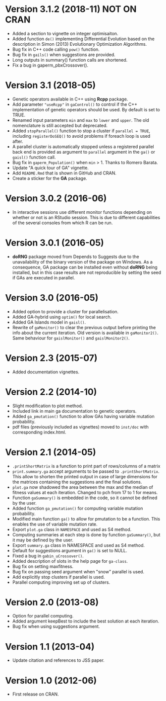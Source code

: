 # Version 3.1.2 (2018-11) NOT ON CRAN

- Added a section to vignette on integer optimisaiton.
- Added function `de()` implementing Differential Evolution based on the 
  description in Simon (2013) Evolutionary Optimization Algorithms. 
- Bug fix in C++ code calling `pow()` function.
- Bug fix in `gails()` when suggestions are provided.
- Long outputs in summary() function calls are shortened.
- Fix a bug in gaperm_pbxCrossover().

# Version 3.1 (2018-05)

- Genetic operators available in C++ using **Rcpp** package.
- Add parameter `"useRcpp"` in `gaControl()` to control if the C++ implementation of genetic operators should be used. By default is set to TRUE.
- Renamed input parameters `min` and `max` to `lower` and `upper`. The old nomenclature is still accepted but deprecated.
- Added `stopParallel()` function to stop a cluster if `parallel = TRUE`, including `registerDoSEQ()` to avoid problems if foreach loop is used after.
- A parallel cluster is automatically stopped unless a registered parallel back end is provided as argument to `parallel` argument in the `ga()` or `gaisl()` function call.
- Bug fix in `gaperm_Population()` when `min` > 1. Thanks to Romero Barata.
- Update "A quick tour of GA" vignette.
- Add `README.Rmd` that is shown in GitHub and CRAN.
- Create a sticker for the **GA** package.
  
# Version 3.0.2 (2016-06)

- In interactive sessions use different monitor functions depending on whether or not is an RStudio session. This is due to different capabilities of the several consoles from which R can be run. 

# Version 3.0.1 (2016-05)

- **doRNG** package moved from Depends to Suggests due to the unavailability of the binary version of the package on Windows. As a consequence, GA package can be installed even without **doRNG** being installed, but in this case results are not reproducible by setting the seed if GAs are executed in parallel.    

# Version 3.0 (2016-05)

- Added option to provide a cluster for parallelisation.
- Added GA-hybrid using `optim()` for local search.
- Added GA Islands model in `gaisl()`.
- Rewrite of `gaMonitor()` to clear the previous output before printing the info about the current iteration. Old version is available in `gaMonitor2()`. Same behaviour for `gaislMonitor()` and `gaislMonitor2()`.

# Version 2.3 (2015-07)

- Added documentation vignettes.

# Version 2.2 (2014-10)

- Slight modification to plot method.
- Included link in main ga documentation to genetic operators.
- Added `ga_pmutation()` function to allow GAs having variable mutation probability.
- pdf files (previously included as vignettes) moved to `inst/doc` with corresponding index.html.

# Version 2.1 (2014-05)

- `.printShortMatrix` is a function to print part of rows/columns of a matrix
- `print.summary.ga` accept arguments to be passed to `.printShortMatrix`. This allow to shorten the printed output in case of large dimensions for the matrices containing the suggestions and the final solutions.
- `plot.ga` now shadowed the area between the max and the median of fitness values at each iteration. Changed to pch from 17 to 1 for means.
- Function `gaSummary()` is embedded in the code, so it cannot be defined by the user.
- Added function `ga_pmutation()` for computing variable mutation probability. 
- Modified main function `ga()` to allow for pmutation to be a function. This enables the use of variable mutation rate.
- Export `plot.ga` class in `NAMESPACE` and used as S4 method.
- Computing summaries at each step is done by function `gaSummary()`, but it may be defined by the user.
- Export `summary.ga` class in NAMESPACE and used as S4 method.
- Default for suggestions argument in `ga()` is set to NULL.
- Fixed a bug in `gabin_uCrossover()`.
- Added description of slots in the help page for `ga-class`.
- Bug fix on setting maxfitness.
- Bug fix on passing seed argument when "snow" parallel is used.
- Add explicitly stop clusters if parallel is used.
- Parallel computing improving set up of clusters.

# Version 2.0 (2013-08)

- Option for parallel computing.
- Added argument keepBest to include the best solution at each iteration.
- Bug fix when using suggestions argument.

# Version 1.1 (2013-04)

- Update citation and references to JSS paper.

# Version 1.0 (2012-06)

- First release on CRAN.
